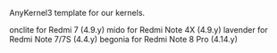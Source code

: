 AnyKernel3 template for our kernels.

onclite for Redmi 7 (4.9.y)
mido for Redmi Note 4X (4.9.y)
lavender for Redmi Note 7/7S (4.4.y)
begonia for Redmi Note 8 Pro (4.14.y)

